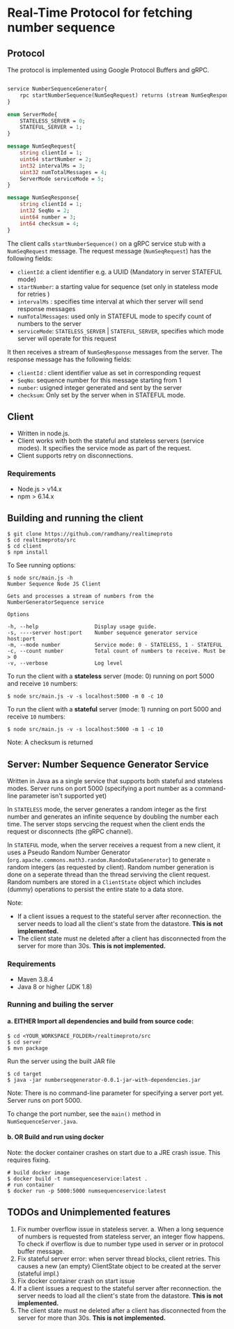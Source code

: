 # Real-Time Protocol for fetching number sequence



## Protocol
The protocol is implemented using Google Protocol Buffers and gRPC.

```protobuf

service NumberSequenceGenerator{
    rpc startNumberSequence(NumSeqRequest) returns (stream NumSeqResponse);
}

enum ServerMode{
    STATELESS_SERVER = 0;
    STATEFUL_SERVER = 1;
}

message NumSeqRequest{
    string clientId = 1;
    uint64 startNumber = 2;
    int32 intervalMs = 3;
    uint32 numTotalMessages = 4;
    ServerMode serviceMode = 5;
}

message NumSeqResponse{
    string clientId = 1;
    int32 SeqNo = 2; 
    uint64 number = 3;
    int64 checksum = 4;
}
```
The client calls `startNumberSequence()` on a gRPC service stub with a `NumSeqRequest` message. 
The request message (`NumSeqRequest`) has the following fields:
- `clientId`: a client identifier e.g. a UUID (Mandatory in server STATEFUL mode)
- `startNumber`: a starting value for sequence (set only in stateless mode for retries )
- `intervalMs` : specifies time interval at which ther server will send response messages
- `numTotalMessages`: used only in STATEFUL mode to specify count of numbers to the server
- `serviceMode`: `STATELESS_SERVER` | `STATEFUL_SERVER`, specifies which mode server will operate for this request 

It then receives a stream of `NumSeqResponse` messages from the server.
The response message has the following fields:
- `clientId` : client identifier value as set in corresponding request
- `SeqNo`: sequence number for this message starting from 1
- `number`: usigned integer generated and sent by the server
- `checksum`: Only set by the server when in STATEFUL mode. 


## Client 
- Written in node.js. 
- Client works with both the stateful and stateless servers (service modes).  It specifies the service mode as part of the request.
- Client supports retry on disconnections.

### Requirements

- Node.js > v14.x
- npm > 6.14.x

##  Building and running the client

    $ git clone https://github.com/ramdhany/realtimeproto
    $ cd realtimeproto/src
    $ cd client
    $ npm install


To See running options:
    

    $ node src/main.js -h          
    Number Sequence Node JS Client

    Gets and processes a stream of numbers from the NumberGeneratorSequence service 

    Options

    -h, --help                  Display usage guide.                           
    -s, ----server host:port    Number sequence generator service host:port          
    -m, --mode number           Service mode: 0 - STATELESS, 1 - STATEFUL      
    -c, --count number          Total count of numbers to receive. Must be > 0 
    -v, --verbose               Log level                                
    

To run the client with a **stateless** server (mode: 0) running on port 5000 and receive `10` numbers: 

    $ node src/main.js -v -s localhost:5000 -m 0 -c 10



To run the client with a **stateful** server (mode: 1) running on port 5000 and receive `10` numbers: 

    $ node src/main.js -v -s localhost:5000 -m 1 -c 10

Note: A checksum is returned

## Server: Number Sequence Generator Service 
Written in Java as a single service that supports both stateful and stateless modes.
Server runs on port 5000 (specifying a port number as a command-line parameter isn't supported yet)


In `STATELESS` mode, the server generates a random integer as the first number and generates an infinite sequence by doubling the number each time. The server stops servcing the request when the client ends the request or disconnects (the gRPC channel).


In `STATEFUL` mode, when the server receives a request from a new client, it uses a Pseudo Random Number Generator (`org.apache.commons.math3.random.RandomDataGenerator`) to generate `n` random integers (as requested by client). Random number generation is done on a seperate thread than the thread serviving the client request. 
Random numbers are stored in a `ClientState` object which includes (dummy) operations to persist the entire state to a data store. 

Note: 
- If a client issues a request to the stateful server after reconnection. the server needs to load all the client's state from the datastore. **This is not implemented.**
- The client state must ne deleted after a client has disconnected from the server for more than 30s.  **This is not implemented.**






### Requirements
- Maven 3.8.4
- Java 8 or higher (JDK 1.8)

### Running and builing the server

#### a. EITHER Import all dependencies and build from source code:

    $ cd <YOUR_WORKSPACE_FOLDER>/realtimeproto/src
    $ cd server
    $ mvn package


Run the server using the built JAR file 

    $ cd target
    $ java -jar numberseqgenerator-0.0.1-jar-with-dependencies.jar

Note: There is no command-line parameter for specifying a server port yet. Server runs on port 5000.

To change the port number, see the `main()` method in `NumSequenceServer.java`.

#### b. OR Build and run using docker

Note: the docker container crashes on start due to a JRE crash issue. This requires fixing.

    # build docker image
    $ docker build -t numsequenceservice:latest .   
    # run container 
    $ docker run -p 5000:5000 numsequenceservice:latest


## TODOs and  Unimplemented features
1. Fix number overflow issue in stateless server.
  a. When a long sequence of numbers is requested from stateless server, an integer flow happens. To check if overflow is due to number type used in server or in protocol buffer message.
2. Fix stateful server error: when server thread blocks, client retries. This causes a new (an empty) ClientState object to be created at the server (stateful impl.)
3. Fix docker container crash on start issue 
4. If a client issues a request to the stateful server after reconnection. the server needs to load all the client's state from the datastore. **This is not implemented.**
5. The client state must ne deleted after a client has disconnected from the server for more than 30s.  **This is not implemented.**